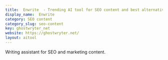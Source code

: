 ```yaml
---
title:  Enwrite  - Trending AI tool for SEO content and best alternatives
display_name:  Enwrite 
category: SEO content
category_slug: seo-content
key: ghostwryter_net
website: https://ghostwryter.net/
layout: aitool
---
```


Writing assistant for SEO and marketing content.
